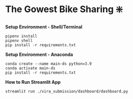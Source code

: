 # The Gowest Bike Sharing :sparkle:

**Setup Environment - Shell/Terminal**
```
pipenv install
pipenv shell
pip install -r requirements.txt
```
**Setup Environment - Anaconda**
```
conda create --name main-ds python=3.9
conda activate main-ds
pip install -r requirements.txt
```
**How to Run Streamlit App**
```
streamlit run ./vira_submission/dashboard/dashboard.py
```
